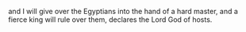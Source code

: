 and I will give over the Egyptians into the hand of a hard master, and a fierce king will rule over them, declares the Lord God of hosts.
